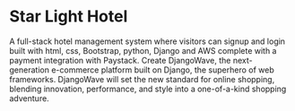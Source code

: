 # Star Light Hotel
A full-stack hotel management system where visitors can signup and login built with html, css, Bootstrap, python, Django and AWS complete with a payment integration with Paystack.
Create DjangoWave, the next-generation e-commerce platform built on Django, the superhero of web frameworks. DjangoWave will set the new standard for online shopping, blending innovation, performance, and style into a one-of-a-kind shopping adventure.
